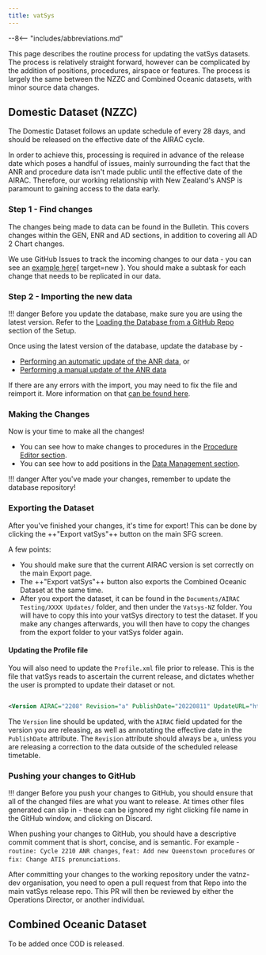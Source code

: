 ```yaml
---
title: vatSys
---
```


--8<-- "includes/abbreviations.md"

This page describes the routine process for updating the vatSys datasets. The process is relatively straight forward, however can be complicated by the addition of positions, procedures, airspace or features. The process is largely the same between the NZZC and Combined Oceanic datasets, with minor source data changes.

## Domestic Dataset (NZZC)

The Domestic Dataset follows an update schedule of every 28 days, and should be released on the effective date of the AIRAC cycle. 

In order to achieve this, processing is required in advance of the release date which poses a handful of issues, mainly surrounding the fact that the ANR and procedure data isn't made public until the effective date of the AIRAC. Therefore, our working relationship with New Zealand's ANSP is paramount to gaining access to the data early.

### Step 1 - Find changes

The changes being made to data can be found in the Bulletin. This covers changes within the GEN, ENR and AD sections, in addition to covering all AD 2 Chart changes. 

We use GitHub Issues to track the incoming changes to our data - you can see an [example here](https://github.com/vatnz-dev/new-zealand-dataset/issues/29){ target=new }. You should make a subtask for each change that needs to be replicated in our data.

### Step 2 - Importing the new data

!!! danger
    Before you update the database, make sure you are using the latest version. Refer to the [Loading the Database from a GitHub Repo](../setup.md#loading-the-database-from-a-github-repo) section of the Setup.

Once using the latest version of the database, update the database by -

- [Performing an automatic update of the ANR data](../datamanagement/databaseupdating.md#automated-updates), or
- [Performing a manual update of the ANR data](../datamanagement/databaseupdating.md#manual-updates)

If there are any errors with the import, you may need to fix the file and reimport it. More information on that [can be found here](../datamanagement/databaseupdating.md#solving-errors).

### Making the Changes

Now is your time to make all the changes! 

* You can see how to make changes to procedures in the [Procedure Editor section](../procedures/index.md).
* You can see how to add positions in the [Data Management section](../datamanagement/ManualDefinitions.md).

!!! danger
    After you've made your changes, remember to update the database repository!

### Exporting the Dataset

After you've finished your changes, it's time for export! This can be done by clicking the ++"Export vatSys"++ button on the main SFG screen.

A few points:

* You should make sure that the current AIRAC version is set correctly on the main Export page.
* The ++"Export vatSys"++ button also exports the Combined Oceanic Dataset at the same time.
* After you export the dataset, it can be found in the `Documents/AIRAC Testing/XXXX Updates/` folder, and then under the `Vatsys-NZ` folder. You will have to copy this into your vatSys directory to test the dataset. If you make any changes afterwards, you will then have to copy the changes from the export folder to your vatSys folder again.

#### Updating the Profile file

You will also need to update the `Profile.xml` file prior to release. This is the file that vatSys reads to ascertain the current release, and dictates whether the user is prompted to update their dataset or not.

``` XML title="Profile.xml"

<Version AIRAC="2208" Revision="a" PublishDate="20220811" UpdateURL="https://vatsys.sawbe.com/downloads/data/New%20Zealand/" />

```

The `Version` line should be updated, with the `AIRAC` field updated for the version you are releasing, as well as annotating the effective date in the `PublishDate` attribute. The `Revision` attribute should always be `a`, unless you are releasing a correction to the data outside of the scheduled release timetable.

### Pushing your changes to GitHub

!!! danger
    Before you push your changes to GitHub, you should ensure that all of the changed files are what you want to release. At times other files generated can slip in - these can be ignored my right clicking file name in the GitHub window, and clicking on Discard.

When pushing your changes to GitHub, you should have a descriptive commit comment that is short, concise, and is semantic. For example - `routine: Cycle 2210 ANR changes`, `feat: Add new Queenstown procedures` or `fix: Change ATIS pronunciations`.

After committing your changes to the working repository under the vatnz-dev organisation, you need to open a pull request from that Repo into the main vatSys release repo. This PR will then be reviewed by either the Operations Director, or another individual.

## Combined Oceanic Dataset

To be added once COD is released.
